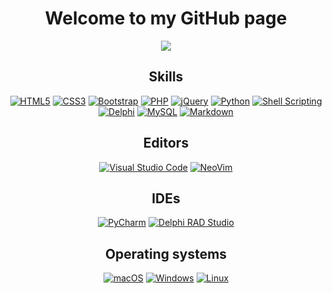 <div align="center">

# Welcome to my GitHub page
</div>

<div align="center">
<picture>
  <img src="https://github-readme-stats.vercel.app/api?username=viking1304&show_icons=true&bg_color=0,0b00ff,0028ff,196cff,007eff&title_color=b2f2ff&text_color=fff&icon_color=b2f2ff" >
</picture>
</div>

<div align="center">

## Skills
[![HTML5](https://img.shields.io/badge/HTML5-E34F26?style=for-the-badge&logo=html5&logoColor=white)](#)
[![CSS3](https://img.shields.io/badge/CSS3-1572B6?style=for-the-badge&logo=css3&logoColor=white)](#)
[![Bootstrap](https://img.shields.io/badge/Bootstrap-563D7C?style=for-the-badge&logo=bootstrap&logoColor=white)](#)
[![PHP](https://img.shields.io/badge/PHP-777BB4?style=for-the-badge&logo=php&logoColor=white)](#)
[![jQuery](https://img.shields.io/badge/jQuery-0769AD?style=for-the-badge&logo=jquery&logoColor=white)](#)
[![Python](https://img.shields.io/badge/Python-14354C?style=for-the-badge&logo=python&logoColor=white)](#)
[![Shell Scripting](https://img.shields.io/badge/Shell_Script-121011?style=for-the-badge&logo=gnu-bash&logoColor=white)](#)
[![Delphi](https://img.shields.io/badge/Delphi-B22222?style=for-the-badge&logo=delphi&logoColor=white)](#)
[![MySQL](https://img.shields.io/badge/MySQL-005C84?style=for-the-badge&logo=mysql&logoColor=white)](#)
[![Markdown](https://img.shields.io/badge/Markdown-000000?style=for-the-badge&logo=markdown&logoColor=white)](#)

## Editors
[![Visual Studio Code](https://img.shields.io/badge/Visual_Studio_Code-0078D4?style=for-the-badge&logo=visual%20studio%20code&logoColor=white)](#)
[![NeoVim](https://img.shields.io/badge/NeoVim-%2357A143.svg?&style=for-the-badge&logo=neovim&logoColor=white)](#)

## IDEs
[![PyCharm](https://img.shields.io/badge/PyCharm-14354C.svg?&style=for-the-badge&logo=PyCharm&logoColor=white)](#)
[![Delphi RAD Studio](https://img.shields.io/badge/Delphi_RAD_Studio-B22222?style=for-the-badge&logo=delphi&logoColor=white)](#)

## Operating systems
[![macOS](https://img.shields.io/badge/mac%20os-333333?style=for-the-badge&logo=apple&logoColor=white)](#)
[![Windows](https://img.shields.io/badge/Windows-0078D6?style=for-the-badge&logo=windows&logoColor=white)](#)
[![Linux](https://img.shields.io/badge/Linux-FCC624?style=for-the-badge&logo=linux&logoColor=black)](#)
</div>





<!--
**viking1304/viking1304** is a ✨ _special_ ✨ repository because its `README.md` (this file) appears on your GitHub profile.

Here are some ideas to get you started:

- 🔭 I’m currently working on ...
- 🌱 I’m currently learning ...
- 👯 I’m looking to collaborate on ...
- 🤔 I’m looking for help with ...
- 💬 Ask me about ...
- 📫 How to reach me: ...
- 😄 Pronouns: ...
- ⚡ Fun fact: ...

[![viking1304's GitHub stats](https://github-readme-stats.vercel.app/api?username=viking1304&show_icons=true&bg_color=0,0b00ff,0028ff,196cff,007eff&title_color=b2f2ff&text_color=fff&icon_color=b2f2ff)](https://github.com/viking1304/)

-->
